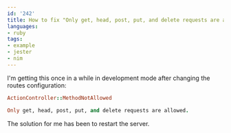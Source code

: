 ```yaml
---
id: '242'
title: How to fix "Only get, head, post, put, and delete requests are allowed."
languages:
- ruby
tags:
- example
- jester
- nim
---
```

I'm getting this once in a while in development mode after changing the routes configuration:


```ruby
ActionController::MethodNotAllowed

Only get, head, post, put, and delete requests are allowed.
```
    

The solution for me has been to restart the server.

